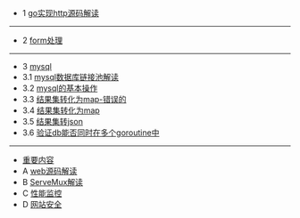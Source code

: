 * 1 [go实现http源码解读](https://github.com/zhongyinghe/go-web/blob/master/web.md)
----------------------
* 2 [form处理](https://github.com/zhongyinghe/go-web/blob/master/webform/main.go)
----------------------
* 3 [mysql](#)
* 3.1 [mysql数据库链接池解读](#)
* 3.2 [mysql的基本操作](https://github.com/zhongyinghe/go-web/blob/master/mysql/main.go)
* 3.3 [结果集转化为map-错误的](https://github.com/zhongyinghe/go-web/blob/master/mysql/TestCMap.go)
* 3.4 [结果集转化为map](https://github.com/zhongyinghe/go-web/blob/master/mysql/Test.go)
* 3.5 [结果集转json](https://github.com/zhongyinghe/go-web/blob/master/mysql/TestMap.go)
* 3.6 [验证db能否同时在多个goroutine中](https://github.com/zhongyinghe/go-web/blob/master/mysql/TestDb.go)
--------------------
* [重要内容](#)
* A [web源码解读](https://github.com/zhongyinghe/go-web/blob/master/web.md)
* B [ServeMux解读](https://github.com/zhongyinghe/go-web/blob/master/ServeMux.md)
* C [性能监控](https://github.com/zhongyinghe/go-web/blob/master/cpm.md)
* D [网站安全](https://github.com/zhongyinghe/go-web/blob/master/security.md)
